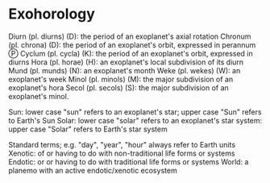# Exohorology
Diurn (pl. diurns) (D): the period of an exoplanet's axial rotation
Chronum (pl. chrona) (D): the period of an exoplanet's orbit, expressed in perannum Ⓟ
Cyclum (pl. cycla) (K): the period of an exoplanet's orbit, expressed in diurns
Hora (pl. horae) (H): an exoplanet's local subdivision of its diurn
Mund (pl. munds) (N): an exoplanet's month
Weke (pl. wekes) (W): an exoplanet's week
Minol (pl. minols) (M): the major subdivision of an exoplanet's hora
Secol (pl. secols) (S): the major subdivision of an exoplanet's minol.

Sun: lower case "sun" refers to an exoplanet's star; upper case "Sun" refers to Earth's Sun
Solar: lower case "solar" refers to an exoplanet's star system: upper case "Solar" refers to Earth's star system

Standard terms; e.g. "day", "year", "hour" always refer to Earth units
Xenotic: of or having to do with non-traditional life forms or systems
Endotic: or or having to do with traditional life forms or systems
World: a planemo with an active endotic/xenotic ecosystem